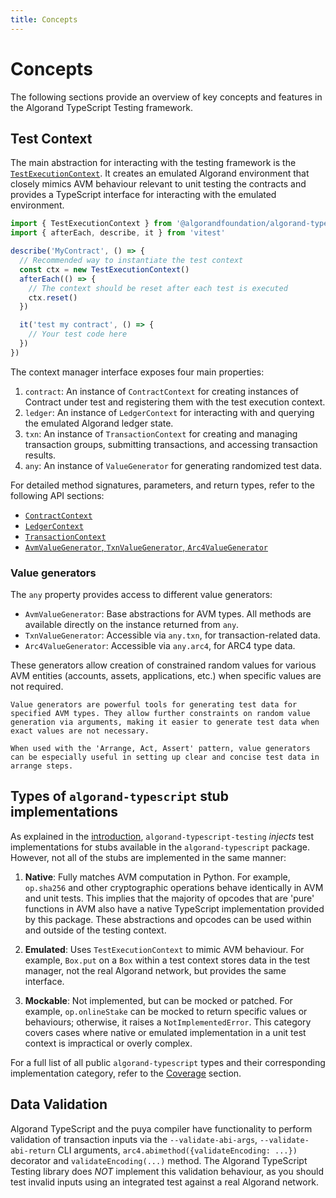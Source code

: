 ```yaml
---
title: Concepts
---
```


# Concepts

The following sections provide an overview of key concepts and features in the Algorand TypeScript Testing framework.

## Test Context

The main abstraction for interacting with the testing framework is the [`TestExecutionContext`](../classes/index.TestExecutionContext.html). It creates an emulated Algorand environment that closely mimics AVM behaviour relevant to unit testing the contracts and provides a TypeScript interface for interacting with the emulated environment.

```typescript
import { TestExecutionContext } from '@algorandfoundation/algorand-typescript-testing'
import { afterEach, describe, it } from 'vitest'

describe('MyContract', () => {
  // Recommended way to instantiate the test context
  const ctx = new TestExecutionContext()
  afterEach(() => {
    // The context should be reset after each test is executed
    ctx.reset()
  })

  it('test my contract', () => {
    // Your test code here
  })
})
```

The context manager interface exposes four main properties:

1. `contract`: An instance of `ContractContext` for creating instances of Contract under test and registering them with the test execution context.
1. `ledger`: An instance of `LedgerContext` for interacting with and querying the emulated Algorand ledger state.
1. `txn`: An instance of `TransactionContext` for creating and managing transaction groups, submitting transactions, and accessing transaction results.
1. `any`: An instance of `ValueGenerator` for generating randomized test data.

For detailed method signatures, parameters, and return types, refer to the following API sections:

- [`ContractContext`](../classes/index._internal_.ContractContext.html)
- [`LedgerContext`](../classes/index._internal_.LedgerContext.html)
- [`TransactionContext`](../classes/index._internal_.TransactionContext.html)
- [`AvmValueGenerator`, `TxnValueGenerator`, `Arc4ValueGenerator`](../classes/value-generators.ValueGenerator.html)

### Value generators

The `any` property provides access to different value generators:

- `AvmValueGenerator`: Base abstractions for AVM types. All methods are available directly on the instance returned from `any`.
- `TxnValueGenerator`: Accessible via `any.txn`, for transaction-related data.
- `Arc4ValueGenerator`: Accessible via `any.arc4`, for ARC4 type data.

These generators allow creation of constrained random values for various AVM entities (accounts, assets, applications, etc.) when specific values are not required.

```
Value generators are powerful tools for generating test data for specified AVM types. They allow further constraints on random value generation via arguments, making it easier to generate test data when exact values are not necessary.

When used with the 'Arrange, Act, Assert' pattern, value generators can be especially useful in setting up clear and concise test data in arrange steps.

```

## Types of `algorand-typescript` stub implementations

As explained in the [introduction](testing-guide.md), `algorand-typescript-testing` _injects_ test implementations for stubs available in the `algorand-typescript` package. However, not all of the stubs are implemented in the same manner:

1. **Native**: Fully matches AVM computation in Python. For example, `op.sha256` and other cryptographic operations behave identically in AVM and unit tests. This implies that the majority of opcodes that are 'pure' functions in AVM also have a native TypeScript implementation provided by this package. These abstractions and opcodes can be used within and outside of the testing context.

2. **Emulated**: Uses `TestExecutionContext` to mimic AVM behaviour. For example, `Box.put` on a `Box` within a test context stores data in the test manager, not the real Algorand network, but provides the same interface.

3. **Mockable**: Not implemented, but can be mocked or patched. For example, `op.onlineStake` can be mocked to return specific values or behaviours; otherwise, it raises a `NotImplementedError`. This category covers cases where native or emulated implementation in a unit test context is impractical or overly complex.

For a full list of all public `algorand-typescript` types and their corresponding implementation category, refer to the [Coverage](./coverage.md) section.

## Data Validation

Algorand TypeScript and the puya compiler have functionality to perform validation of transaction inputs via the `--validate-abi-args`, `--validate-abi-return` CLI arguments, `arc4.abimethod({validateEncoding: ...})` decorator and `validateEncoding(...)` method.
The Algorand TypeScript Testing library does _NOT_ implement this validation behaviour, as you should test invalid inputs using an integrated test against a real Algorand network.
